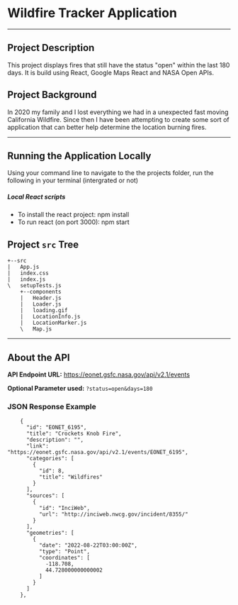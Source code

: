 # Wildfire Tracker Application

---

## Project Description

This project displays fires that still have the status "open" within the last 180 days. It is build using React, Google Maps React and NASA Open APIs.

## Project Background

In 2020 my family and I lost everything we had in a unexpected fast moving California Wildfire. Since then I have been attempting to create some sort of application that can better help determine the location burning fires.

---

## Running the Application Locally

Using your command line to navigate to the the projects folder, run the following in your terminal (intergrated or not)

##### Local React scripts

- To install the react project: npm install
- To run react (on port 3000): npm start

## Project `src` Tree

```
+--src
|   App.js
|   index.css
|   index.js
\   setupTests.js
    +--components
    |   Header.js
    |   Loader.js
    |   loading.gif
    |   LocationInfo.js
    |   LocationMarker.js
    \   Map.js
```

---

## About the API

**API Endpoint URL:** https://eonet.gsfc.nasa.gov/api/v2.1/events

**Optional Parameter used:** `?status=open&days=180`

### JSON Response Example

```
    {
      "id": "EONET_6195",
      "title": "Crockets Knob Fire",
      "description": "",
      "link": "https://eonet.gsfc.nasa.gov/api/v2.1/events/EONET_6195",
      "categories": [
        {
          "id": 8,
          "title": "Wildfires"
        }
      ],
      "sources": [
        {
          "id": "InciWeb",
          "url": "http://inciweb.nwcg.gov/incident/8355/"
        }
      ],
      "geometries": [
        {
          "date": "2022-08-22T03:00:00Z",
          "type": "Point",
          "coordinates": [
            -118.708,
            44.728000000000002
          ]
        }
      ]
    },

```
